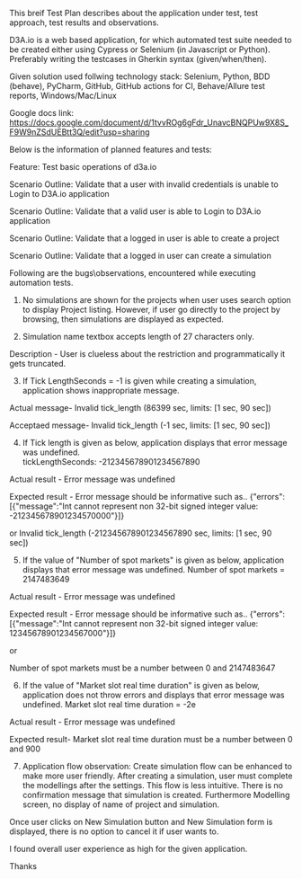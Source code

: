 This breif Test Plan describes about the application under test, test approach, test results and observations.

D3A.io is a web based application, for which automated test suite needed to be created either using Cypress or Selenium (in Javascript or Python).
Preferably writing the testcases in Gherkin syntax (given/when/then).

Given solution used follwing technology stack:
Selenium, Python, BDD (behave), PyCharm, GitHub, GitHub actions for CI, Behave/Allure test reports, Windows/Mac/Linux

Google docs link: https://docs.google.com/document/d/1tvvROg6gFdr_UnavcBNQPUw9X8S_F9W9nZSdUEBtt3Q/edit?usp=sharing


Below is the information of planned features and tests:


Feature: Test basic operations of d3a.io


  Scenario Outline: Validate that a user with invalid credentials is unable to Login to D3A.io application
  
  Scenario Outline: Validate that a valid user is able to Login to D3A.io application
   
  Scenario Outline: Validate that a logged in user is able to create a project
  
  Scenario Outline: Validate that a logged in user can create a simulation
 


Following are the bugs\observations, encountered while executing automation tests.

1. No simulations are shown for the projects when user uses search option to display Project listing.
However, if user go directly to the project by browsing, then simulations are displayed as expected.

2. Simulation name textbox accepts length of 27 characters only.

Description - User is clueless about the restriction and programmatically it gets truncated.

3. If Tick LengthSeconds = -1 is given while creating a simulation, application shows inappropriate message.

Actual message-
Invalid tick_length (86399 sec, limits: [1 sec, 90 sec])

Acceptaed message-
Invalid tick_length (-1 sec, limits: [1 sec, 90 sec])


4. If Tick length is given as below, application displays that error message was undefined.  
tickLengthSeconds: -212345678901234567890

Actual result -
Error message was undefined

Expected result - Error message should be informative such as..
{"errors":[{"message":"Int cannot represent non 32-bit signed integer value: -212345678901234570000"}]}

or
Invalid tick_length (-212345678901234567890 sec, limits: [1 sec, 90 sec])


5. If the value of "Number of spot markets" is given as below, application displays that error message was undefined.
Number of spot markets = 2147483649

Actual result -
Error message was undefined

Expected result - Error message should be informative such as..
{"errors":[{"message":"Int cannot represent non 32-bit signed integer value: 12345678901234567000"}]}

or

Number of spot markets must be a number between 0 and 2147483647

6. If the value of "Market slot real time duration" is given as below, application does not throw errors and displays that error message was undefined.
Market slot real time duration = -2e

Actual result -
Error message was undefined

Expected result-
Market slot real time duration must be a number between 0 and 900


7. Application flow observation: Create simulation flow can be enhanced to make more user friendly. 
After creating a simulation, user must complete the modellings after the settings. This flow is less intuitive.
There is no confirmation message that simulation is created. Furthermore Modelling screen, no display of name of project and simulation.

Once user clicks on New Simulation button and New Simulation form is displayed, there is no option to cancel it if user wants to.

I found overall user experience as high for the given application.


Thanks

